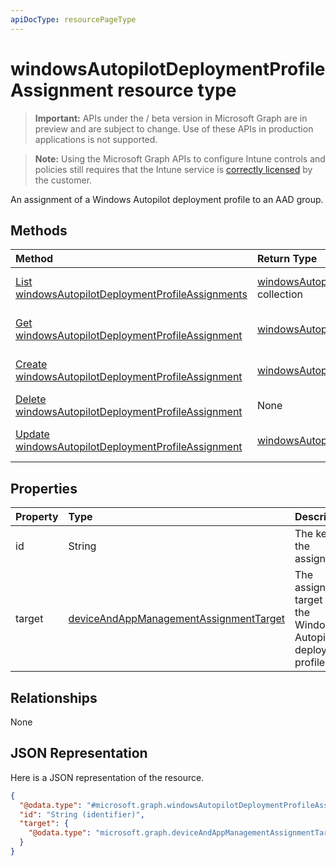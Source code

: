 ```yaml
---
apiDocType: resourcePageType
---
```

# windowsAutopilotDeploymentProfileAssignment resource type

> **Important:** APIs under the / beta version in Microsoft Graph are in preview and are subject to change. Use of these APIs in production applications is not supported.

> **Note:** Using the Microsoft Graph APIs to configure Intune controls and policies still requires that the Intune service is [correctly licensed](https://go.microsoft.com/fwlink/?linkid=839381) by the customer.

An assignment of a Windows Autopilot deployment profile to an AAD group.
## Methods
|Method|Return Type|Description|
|:---|:---|:---|
|[List windowsAutopilotDeploymentProfileAssignments](../api/intune_enrollment_windowsautopilotdeploymentprofileassignment_list.md)|[windowsAutopilotDeploymentProfileAssignment](../resources/intune_enrollment_windowsautopilotdeploymentprofileassignment.md) collection|List properties and relationships of the [windowsAutopilotDeploymentProfileAssignment](../resources/intune_enrollment_windowsautopilotdeploymentprofileassignment.md) objects.|
|[Get windowsAutopilotDeploymentProfileAssignment](../api/intune_enrollment_windowsautopilotdeploymentprofileassignment_get.md)|[windowsAutopilotDeploymentProfileAssignment](../resources/intune_enrollment_windowsautopilotdeploymentprofileassignment.md)|Read properties and relationships of the [windowsAutopilotDeploymentProfileAssignment](../resources/intune_enrollment_windowsautopilotdeploymentprofileassignment.md) object.|
|[Create windowsAutopilotDeploymentProfileAssignment](../api/intune_enrollment_windowsautopilotdeploymentprofileassignment_create.md)|[windowsAutopilotDeploymentProfileAssignment](../resources/intune_enrollment_windowsautopilotdeploymentprofileassignment.md)|Create a new [windowsAutopilotDeploymentProfileAssignment](../resources/intune_enrollment_windowsautopilotdeploymentprofileassignment.md) object.|
|[Delete windowsAutopilotDeploymentProfileAssignment](../api/intune_enrollment_windowsautopilotdeploymentprofileassignment_delete.md)|None|Deletes a [windowsAutopilotDeploymentProfileAssignment](../resources/intune_enrollment_windowsautopilotdeploymentprofileassignment.md).|
|[Update windowsAutopilotDeploymentProfileAssignment](../api/intune_enrollment_windowsautopilotdeploymentprofileassignment_update.md)|[windowsAutopilotDeploymentProfileAssignment](../resources/intune_enrollment_windowsautopilotdeploymentprofileassignment.md)|Update the properties of a [windowsAutopilotDeploymentProfileAssignment](../resources/intune_enrollment_windowsautopilotdeploymentprofileassignment.md) object.|

## Properties
|Property|Type|Description|
|:---|:---|:---|
|id|String|The key of the assignment.|
|target|[deviceAndAppManagementAssignmentTarget](../resources/intune_shared_deviceandappmanagementassignmenttarget.md)|The assignment target for the Windows Autopilot deployment profile.|

## Relationships
None
## JSON Representation
Here is a JSON representation of the resource.
<!-- {
  "blockType": "resource",
  "keyProperty": "id",
  "@odata.type": "microsoft.graph.windowsAutopilotDeploymentProfileAssignment"
}
-->
``` json
{
  "@odata.type": "#microsoft.graph.windowsAutopilotDeploymentProfileAssignment",
  "id": "String (identifier)",
  "target": {
    "@odata.type": "microsoft.graph.deviceAndAppManagementAssignmentTarget"
  }
}
```





